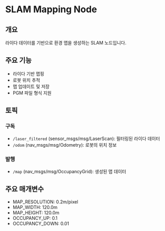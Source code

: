 # SLAM Mapping Node

## 개요
라이다 데이터를 기반으로 환경 맵을 생성하는 SLAM 노드입니다.

## 주요 기능
- 라이다 기반 맵핑
- 로봇 위치 추적
- 맵 업데이트 및 저장
- PGM 파일 형식 지원

## 토픽
### 구독
- `/laser_filtered` (sensor_msgs/msg/LaserScan): 필터링된 라이다 데이터
- `/odom` (nav_msgs/msg/Odometry): 로봇의 위치 정보

### 발행
- `/map` (nav_msgs/msg/OccupancyGrid): 생성된 맵 데이터

## 주요 매개변수
- MAP_RESOLUTION: 0.2m/pixel
- MAP_WIDTH: 120.0m
- MAP_HEIGHT: 120.0m
- OCCUPANCY_UP: 0.1
- OCCUPANCY_DOWN: 0.01 